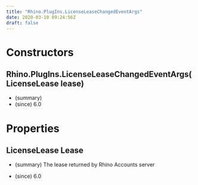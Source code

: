 ```yaml
---
title: "Rhino.PlugIns.LicenseLeaseChangedEventArgs"
date: 2020-03-10 09:24:56Z
draft: false
---
```


# Constructors
## Rhino.PlugIns.LicenseLeaseChangedEventArgs(LicenseLease lease)
- (summary) 
- (since) 6.0
# Properties
## LicenseLease Lease
- (summary) 
      The lease returned by Rhino Accounts server
     
- (since) 6.0
